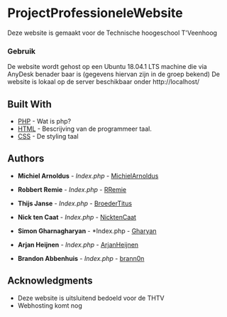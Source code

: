 # ProjectProfessioneleWebsite
Deze website is gemaakt voor de Technische hoogeschool T'Veenhoog

### Gebruik

De website wordt gehost op een Ubuntu 18.04.1 LTS machine die via AnyDesk benader baar is (gegevens hiervan zijn in de groep bekend)
De website is lokaal op de server beschikbaar onder http://localhost/

## Built With

* [PHP](https://php.net) - Wat is php?
* [HTML](https://nl.wikipedia.org/wiki/HyperText_Markup_Language) - Bescrijving van de programmeer taal.
* [CSS](https://nl.wikipedia.org/wiki/Cascading_Style_Sheets) - De styling taal

## Authors

* **Michiel Arnoldus** - *Index.php* - [MichielArnoldus](https://github.com/MichielArnoldus)

* **Robbert Remie** - *Index.php* - [RRemie](https://github.com/RRemie)

* **Thijs Janse** - *Index.php* - [BroederTitus](https://github.com/BroederTitus)

* **Nick ten Caat** - *Index.php* - [NicktenCaat](https://github.com/NicktenCaat)

* **Simon Gharnagharyan** - *Index.php - [Gharyan](https://github.com/Gharyan)

* **Arjan Heijnen** - *Index.php* - [ArjanHeijnen](https://github.com/ArjanHeijnen)

* **Brandon Abbenhuis** - *Index.php* - [brann0n](https://github.com/brann0n)

## Acknowledgments

* Deze website is uitsluitend bedoeld voor de THTV
* Webhosting komt nog


